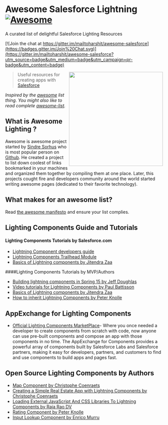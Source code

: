 
# Awesome Salesforce Lightning  [![Awesome](https://cdn.rawgit.com/sindresorhus/awesome/d7305f38d29fed78fa85652e3a63e154dd8e8829/media/badge.svg)](https://github.com/sindresorhus/awesome)
A curated list of delightful Salesforce Lighting Resources

[![Join the chat at https://gitter.im/mailtoharshit/awesome-salesforce](https://badges.gitter.im/Join%20Chat.svg)](https://gitter.im/mailtoharshit/awesome-salesforce?utm_source=badge&utm_medium=badge&utm_campaign=pr-badge&utm_content=badge)

[<img src="http://developer.mobilecaddy.net/wp-content/uploads/2015/01/lightning.png" align="right" width="300">](http://login.salesforce.com)

> Useful resources for creating apps with [Salesforce](http://login.salesforce.com)

*Inspired by the [awesome](https://github.com/sindresorhus/awesome) list thing. You might also like to read complete [awesome-list](https://github.com/sindresorhus/awesome).*


## What is Awesome Lighting ? 
Awesome is awesome project started by [Sindre Sorhus](http://githubranking.com/sindresorhus/) who is most popular person on  [Github](http://githubranking.com/sindresorhus). He created a project to list down coolest of links bookmarked in your machines and organized them together by compiling them at one place. Later, this projects cought fire and developers community around the world started writing awesome pages (dedicated to their favorite technology). 

## What makes for an awesome list?
Read [the awesome manifesto](https://github.com/mailtoharshit/awesome-salesforce/blob/master/contributing.md) and ensure your list complies.

## Lighting Components Guide and Tutorials

#### Lighting Components Tutorials by Salesforce.com
  * [Lightning Component developers guide](https://resources.docs.salesforce.com/sfdc/pdf/lightning.pdf)
  * [Lightning Components Trailhead Module](http://www.jitendrazaa.com/blog/salesforce/learning-lightning-component-trailhead-way/)
  * [Basics of Lightning components by Jitendra Zaa](http://www.jitendrazaa.com/blog/salesforce/getting-started-with-basics-of-lightning-component/)
  

  ####Lighting Components Tutorials by MVP/Authors
  * [Building lightning components in Spring 15 by Jeff Doughlas](https://resources.docs.salesforce.com/sfdc/pdf/lightning.pdf)
  * [Video tutorials for Lightning Components by Paul Battisson](http://paulbattisson.com/category/salesforce/lightning/)
  * [Basics of Lightning components by Jitendra Zaa](http://www.jitendrazaa.com/blog/salesforce/getting-started-with-basics-of-lightning-component/)
  * [How to inherit Lightning Components by Peter Knolle](http://peterknolle.com/lightning-component-inheritance/)
  
## AppExchange for Lighting Components

 * [Official Lighting Components MarketPlace](https://appexchange.salesforce.com/collection/components)- Where you once needed a developer to create components from scratch with code, now anyone can use pre-built components and compose an app with those components in no time. The AppExchange for Components provides a powerful array of components built by Salesforce Labs and Salesforce partners, making it easy for developers, partners, and customers to find and use components to build apps and pages fast.
 
## Open Source Lighting Components by Authors
  * [Map Component by Christophe Coenraets](https://developer.salesforce.com/blogs/developer-relations/2015/04/creating-salesforce-lightning-map-component.html)
  * [Creating a Simple Real Estate App with Lightning Components by Christophe Coenraets](https://developer.salesforce.com/blogs/developer-relations/2015/06/creating-simple-real-estate-app-lightning-components.html)
  * [Loading External JavaScript And CSS Libraries To Lightning Components by Raja Rao DV](https://developer.salesforce.com/blogs/developer-relations/2015/05/loading-external-js-css-libraries-lightning-components.html)
  * [Rating Component by Peter Knolle](http://peterknolle.com/input-rating-lightning-component/)
  * [Input Lookup Component by Enrico Murru](https://developer.salesforce.com/blogs/developer-relations/2015/06/salesforce-lightning-inputlookup-missing-component.html?utm_source=feedburner&utm_medium=feed&utm_campaign=Feed%3A+SforceBlog+%28Salesforce+Developers+Blog%29)
